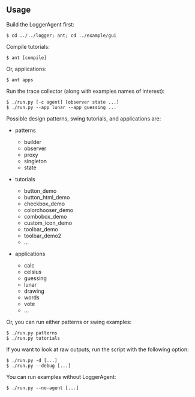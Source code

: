 Usage
-----

Build the LoggerAgent first:

    $ cd ../../logger; ant; cd ../example/gui

Compile tutorials:

    $ ant [compile]

Or, applications:

    $ ant apps

Run the trace collector (along with examples names of interest):

    $ ./run.py [-c agent] [observer state ...]
    $ ./run.py --app lunar --app guessing ...

Possible design patterns, swing tutorials, and applications are:

* patterns
    - builder
    - observer
    - proxy
    - singleton
    - state

* tutorials
    - button_demo
    - button_html_demo
    - checkbox_demo
    - colorchooser_demo
    - combobox_demo
    - custom_icon_demo
    - toolbar_demo
    - toolbar_demo2
    - ...

* applications
    - calc
    - celsius
    - guessing
    - lunar
    - drawing
    - words
    - vote
    - ...

Or, you can run either patterns or swing examples:

    $ ./run.py patterns
    $ ./run.py tutorials

If you want to look at raw outputs, run the script with the following option:

    $ ./run.py -d [...]
    $ ./run.py --debug [...]

You can run examples without LoggerAgent:

    $ ./run.py --no-agent [...]

